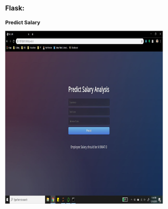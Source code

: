 ## Flask:
### Predict Salary

<p align="left">
  <img width="1000" height="550" src="https://github.com/ankur715/ms_data_science/blob/master/python542/html.JPG"> 
</p>
